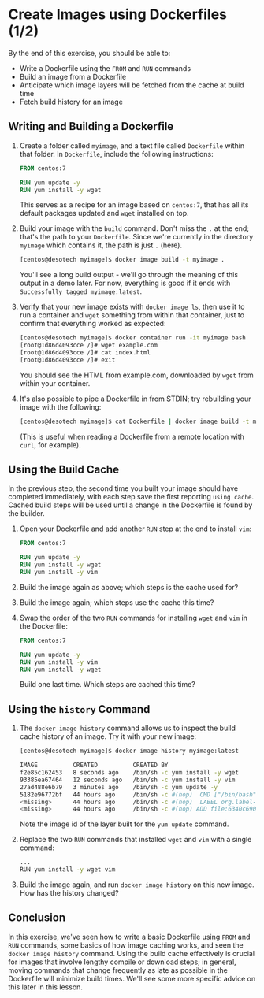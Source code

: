 # Create Images using Dockerfiles (1/2)

By the end of this exercise, you should be able to:

 - Write a Dockerfile using the `FROM` and `RUN` commands
 - Build an image from a Dockerfile
 - Anticipate which image layers will be fetched from the cache at build time
 - Fetch build history for an image
 
## Writing and Building a Dockerfile

1.  Create a folder called `myimage`, and a text file called `Dockerfile` within that folder. In `Dockerfile`, include the following instructions:

    ```dockerfile
    FROM centos:7

    RUN yum update -y
    RUN yum install -y wget
    ```

    This serves as a recipe for an image based on `centos:7`, that has all its default packages updated and `wget` installed on top.

2.  Build your image with the `build` command. Don't miss the `.` at the end; that's the path to your `Dockerfile`. Since we're currently in the directory `myimage` which contains it, the path is just `.` (here).

    ```bash
    [centos@desotech myimage]$ docker image build -t myimage .
    ```

    You'll see a long build output - we'll go through the meaning of this output in a demo later. For now, everything is good if it ends with `Successfully tagged myimage:latest`.

3.  Verify that your new image exists with `docker image ls`, then use it to run a container and `wget` something from within that container, just to confirm that everything worked as expected:

    ```bash
    [centos@desotech myimage]$ docker container run -it myimage bash
    [root@1d86d4093cce /]# wget example.com
    [root@1d86d4093cce /]# cat index.html
    [root@1d86d4093cce /]# exit
    ```

    You should see the HTML from example.com, downloaded by `wget` from within your container.    

4.  It's also possible to pipe a Dockerfile in from STDIN; try rebuilding your image with the following:

    ```bash
    [centos@desotech myimage]$ cat Dockerfile | docker image build -t myimage -f - .
    ```

    (This is useful when reading a Dockerfile from a remote location with `curl`, for example).

## Using the Build Cache

In the previous step, the second time you built your image should have completed immediately, with each step save the first reporting `using cache`. Cached build steps will be used until a change in the Dockerfile is found by the builder.

1.  Open your Dockerfile and add another `RUN` step at the end to install `vim`:

    ```dockerfile
    FROM centos:7

    RUN yum update -y
    RUN yum install -y wget
    RUN yum install -y vim
    ```

2.  Build the image again as above; which steps is the cache used for?

3.  Build the image again; which steps use the cache this time?

4.  Swap the order of the two `RUN` commands for installing `wget` and `vim` in the Dockerfile:

    ```dockerfile
    FROM centos:7

    RUN yum update -y
    RUN yum install -y vim
    RUN yum install -y wget
    ```

    Build one last time. Which steps are cached this time?

## Using the `history` Command

1.  The `docker image history` command allows us to inspect the build cache history of an image. Try it with your new image:

    ```bash
    [centos@desotech myimage]$ docker image history myimage:latest

    IMAGE          CREATED          CREATED BY                                      SIZE      
    f2e85c162453   8 seconds ago    /bin/sh -c yum install -y wget                  87.2MB              
    93385ea67464   12 seconds ago   /bin/sh -c yum install -y vim                   142MB               
    27ad488e6b79   3 minutes ago    /bin/sh -c yum update -y                        86.5MB              
    5182e96772bf   44 hours ago     /bin/sh -c #(nop)  CMD ["/bin/bash"]            0B                  
    <missing>      44 hours ago     /bin/sh -c #(nop)  LABEL org.label-schema....   0B                  
    <missing>      44 hours ago     /bin/sh -c #(nop) ADD file:6340c690b08865d...   200MB 
    ```

    Note the image id of the layer built for the `yum update` command.

2.  Replace the two `RUN` commands that installed `wget` and `vim` with a single command:

    ```bash
    ...
    RUN yum install -y wget vim
    ```

3.  Build the image again, and run `docker image history` on this new image. How has the history changed?

## Conclusion

In this exercise, we've seen how to write a basic Dockerfile using `FROM` and `RUN` commands, some basics of how image caching works, and seen the `docker image history` command. Using the build cache effectively is crucial for images that involve lengthy compile or download steps; in general, moving commands that change frequently as late as possible in the Dockerfile will minimize build times. We'll see some more specific advice on this later in this lesson.
